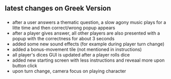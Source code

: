 
## latest changes on Greek Version
###
 - after a user answers a thematic question, a slow agony music plays for a litte time and then correct/wrong popup appears
 - after a player gives answer, all other players are also presented with a popup with the correctness for about 3 seconds
 - added some new sound effects (for example during player turn change)
 - added a bonus-movement tile (not mentioned in instructions)
 - all player's dices GUI is updated after a player rolls dice
 - added new starting screen with less instructions and reveaal more upon button click
 - upon turn change, camera focus on playing character